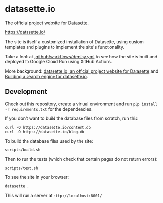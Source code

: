 # datasette.io

The official project website for [Datasette](https://github.com/simonw/datasette).

https://datasette.io/

The site is itself a customized installation of Datasette, using custom templates and plugins to implement the site's functionality.

Take a look at [.github/workflows/deploy.yml](https://github.com/simonw/datasette.io/blob/main/.github/workflows/deploy.yml) to see how the site is built and deployed to Google Cloud Run using GitHub Actions.

More background: [datasette.io, an official project website for Datasette](https://simonwillison.net/2020/Dec/13/datasette-io/) and [Building a search engine for datasette.io](https://simonwillison.net/2020/Dec/19/dogsheep-beta/).

## Development

Check out this repository, create a virtual environment and run `pip install -r requirements.txt` for the dependencies.

If you don't want to build the database files from scratch, run this:

    curl -O https://datasette.io/content.db
    curl -O https://datasette.io/blog.db

To build the database files used by the site:

    scripts/build.sh

Then to run the tests (which check that certain pages do not return errors):

    scripts/test.sh

To see the site in your browser:

    datasette .

This will run a server at `http://localhost:8001/`
